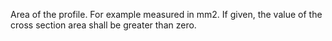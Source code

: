 ﻿Area of the profile. For example measured in mm2. If given, the value of the cross section area shall be greater than zero.